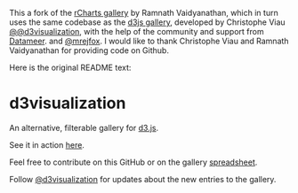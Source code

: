 This a fork of the [rCharts gallery](https://github.com/ramnathv/rChartsGallery) by Ramnath Vaidyanathan, which in turn
uses the same codebase as the [d3js gallery](http://biovisualize.github.com/d3visualization), developed by Christophe
Viau [@@d3visualization](https://twitter.com/d3visualization), with the help of the community and support
from [Datameer](http://www.datameer.com). and [@mrejfox](https://twitter.com/mrejfox). I would like to thank Christophe
Viau and Ramnath Vaidyanathan for providing code on Github.</p>

Here is the original README text:

d3visualization
===============

An alternative, filterable gallery for [d3.js](d3js.org).

See it in action [here](http://biovisualize.github.com/d3visualization/).

Feel free to contribute on this GitHub or on the gallery [spreadsheet](https://docs.google.com/spreadsheet/ccc?key=0AqMEGBUNwXeHdHpQNlVuY29SUE5BSXVtS3JueGlNYVE#gid=0).

Follow [@d3visualization](https://twitter.com/d3visualization) for updates about the new entries to the gallery.
